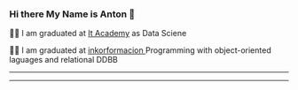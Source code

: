 ### Hi there My Name is Anton 👋

👨‍🔬 I am graduated at <a href="https://www.barcelonactiva.cat/es/itacademy">It Academy<a/> as Data Sciene

👨‍🔬 I am graduated  at <a href="https://inkorformacion.com/"> inkorformacion <a/> Programming with object-oriented laguages and relational DDBB

<hr><hr/>

<br>



